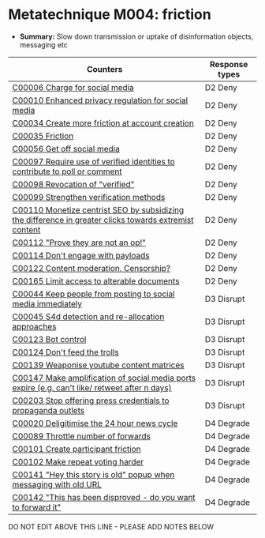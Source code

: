 # Metatechnique M004: friction

* **Summary:** Slow down transmission or uptake of disinformation objects, messaging etc


| Counters | Response types |
| -------- | -------------- |
| [C00006 Charge for social media](../counters/C00006.md) | D2 Deny |
| [C00010 Enhanced privacy regulation for social media](../counters/C00010.md) | D2 Deny |
| [C00034 Create more friction at account creation](../counters/C00034.md) | D2 Deny |
| [C00035 Friction](../counters/C00035.md) | D2 Deny |
| [C00056 Get off social media](../counters/C00056.md) | D2 Deny |
| [C00097 Require use of verified identities to contribute to poll or comment](../counters/C00097.md) | D2 Deny |
| [C00098 Revocation of "verified"](../counters/C00098.md) | D2 Deny |
| [C00099 Strengthen verification methods](../counters/C00099.md) | D2 Deny |
| [C00110 Monetize centrist SEO by subsidizing the difference in greater clicks towards extremist content](../counters/C00110.md) | D2 Deny |
| [C00112 "Prove they are not an op!"](../counters/C00112.md) | D2 Deny |
| [C00114 Don't engage with payloads](../counters/C00114.md) | D2 Deny |
| [C00122 Content moderation. Censorship?](../counters/C00122.md) | D2 Deny |
| [C00165 Limit access to alterable documents](../counters/C00165.md) | D2 Deny |
| [C00044 Keep people from posting to social media immediately](../counters/C00044.md) | D3 Disrupt |
| [C00045 S4d detection and re-allocation approaches](../counters/C00045.md) | D3 Disrupt |
| [C00123 Bot control](../counters/C00123.md) | D3 Disrupt |
| [C00124 Don't feed the trolls](../counters/C00124.md) | D3 Disrupt |
| [C00139 Weaponise youtube content matrices](../counters/C00139.md) | D3 Disrupt |
| [C00147 Make amplification of social media ports expire (e.g. can't like/ retweet after n days)](../counters/C00147.md) | D3 Disrupt |
| [C00203 Stop offering press credentials to propaganda outlets](../counters/C00203.md) | D3 Disrupt |
| [C00020 Deligitimise the 24 hour news cycle](../counters/C00020.md) | D4 Degrade |
| [C00089 Throttle number of forwards](../counters/C00089.md) | D4 Degrade |
| [C00101 Create participant friction](../counters/C00101.md) | D4 Degrade |
| [C00102 Make repeat voting harder](../counters/C00102.md) | D4 Degrade |
| [C00141 "Hey this story is old" popup when messaging with old URL](../counters/C00141.md) | D4 Degrade |
| [C00142 "This has been disproved - do you want to forward it"](../counters/C00142.md) | D4 Degrade |


DO NOT EDIT ABOVE THIS LINE - PLEASE ADD NOTES BELOW